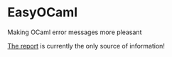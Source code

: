 # EasyOCaml
Making OCaml error messages more pleasant

[The report](https://github.com/benozol/easyocaml/blob/master/doc/report/easyocaml-report.pdf) is currently the only source of information!
